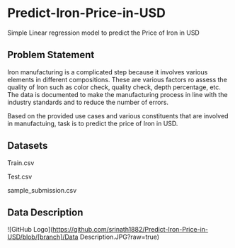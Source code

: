 # Predict-Iron-Price-in-USD
Simple Linear regression model to predict the Price of Iron in USD

## Problem Statement

Iron manufacturing is a complicated step because it involves various elements in different compositions. These are various factors ro assess the quality of Iron such as color check, quality check, depth percentage, etc. The data is documented to make the manufacturing process in line with the industry standards and to reduce the number of errors. 

Based on the provided use cases and various constituents that are involved in manufactuing, task is to predict the price of Iron in USD.


## Datasets
Train.csv

Test.csv

sample_submission.csv


## Data Description
![GitHub Logo](https://github.com/srinath1882/Predict-Iron-Price-in-USD/blob/[branch]/Data Description.JPG?raw=true)

